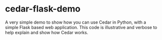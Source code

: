 # cedar-flask-demo
A very simple demo to show how you can use Cedar in Python, with a simple Flask based web application. This code is illustrative and verbose to help explain and show how Cedar works.
